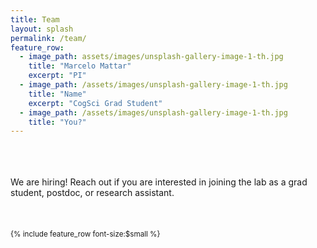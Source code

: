 ```yaml
---
title: Team
layout: splash
permalink: /team/
feature_row:
  - image_path: assets/images/unsplash-gallery-image-1-th.jpg
    title: "Marcelo Mattar"
    excerpt: "PI"
  - image_path: /assets/images/unsplash-gallery-image-1-th.jpg
    title: "Name"
    excerpt: "CogSci Grad Student"
  - image_path: /assets/images/unsplash-gallery-image-1-th.jpg
    title: "You?"
---
```

<br>
<br>
<br>
We are hiring! Reach out if you are interested in joining the lab as a grad student, postdoc, or research assistant.

<br>
<br>
<br>
<br>
<small>
{% include feature_row font-size:$small %}

